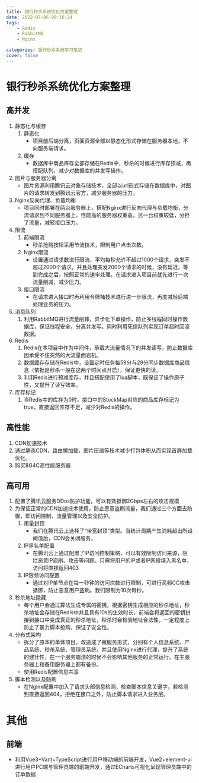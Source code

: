 ```yaml
---
title: 银行秒杀系统优化方案整理
date: 2022-07-06 09:16:24
tags:
    - Redis
    - RabbitMQ
    - Nginx

categories: 银行秒杀系统学习笔记
cover: false
---
```

# 银行秒杀系统优化方案整理

## 高并发
1. 静态化与缓存
    1. 静态化
        - 项目前后端分离，页面资源全部以静态化形式存储在服务器本地，不向服务端请求。
    1. 缓存
        - 数据库中商品库存全部存储在Redis中，秒杀的时候进行库存预减，再搭配队列，减少对数据库的并发写操作。
1. 图片与服务器分离
    - 图片资源利用腾讯云对象存储技术，全部以url形式存储在数据库中，对图片的请求转发到腾讯云官方，减少服务器的压力。
1. Nginx反向代理、负载均衡
    - 项目同时部署在两台服务器上，搭配Nginx进行反向代理与负载均衡，分流请求到不同服务器上。性能高的服务器权重高，另一台权重较低，分担了流量，减轻接口压力。
1. 限流
    1. 前端限流
        - 秒杀抢购按钮采用节流技术，限制用户点击次数。
    1. Nginx限流
        - 设置通过请求数进行限流，平均每秒允许不超过1000个请求，突发不超过2000个请求，并且处理突发2000个请求的时候，没有延迟，等到完成之后，按照正常的速率处理。在请求进入项目前就先进行一次流量削减，减少压力。
    1. 接口限流
        - 在请求进入接口时再利用令牌桶技术进行进一步限流，再度减轻后端处理业务的压力。
1. 消息队列
    1. 利用RabbitMQ进行流量削锋，异步化下单操作，防止多线程同时操作数据库，保证线程安全，分离并发写。同时利用死信队列实现订单超时回滚数据。
1. Redis
    1. Redis在本项目中作为中间件，承载大流量情况下的并发读写，防止数据库因承受不住突然的大流量而宕机。
    1. 数据缓存存储在Redis中，设置定时任务每59分与29分同步数据库商品信息（依据是秒杀一般在这两个时间点开启），保证更快的读。
    1. 利用Redis进行预减库存，并且搭配使用了lua脚本，既保证了操作原子性，又提升了读写效率。
1. 库存标记
    1. 当Redis中的库存为0时，接口中的StockMap对应的商品库存标记为true，直接返回库存不足，减少对Redis的操作。

## 高性能
1. CDN加速技术
2. 通过静态CDN，路由懒加载，图片压缩等技术减少打包体积从而实现首屏加载优化。
3. 购买8G4C高性能服务器
   
## 高可用
1. 配置了腾讯云服务DDos防护功能，可以有效抵御2Gbps左右的攻击规模
1. 为保证正常的CDN加速技术使用，防止恶意盗刷流量，我们通过三个方面去防御，即访问控制、流量管理以及安全防护。
    1. 用量封顶
        - 我们在腾讯云上选择了“带宽封顶”类型。当统计周期产生消耗超出所设阈值后，CDN会关闭服务。
    1. IP黑名单配置
        - 在腾讯云上通过配置了IP访问控制策略，可以有效限制访问来源，阻拦恶意IP盗刷、攻击等问题。只需将用户的IP或者IP网段填入黑名单，访问将直接返回403
    1. IP限频访问配置
        - 通过对IP单节点在每一秒钟的访问次数进行限制，可进行高频CC攻击抵御，防止恶意用户盗刷。我们限制为10次每秒。 
1. 秒杀地址隐藏
    - 每个用户会通过算法生成专属的密钥，根据密钥生成相应的秒杀地址，秒杀地址会存储在Redis中并且具有10s的生效时长，前端会将返回的密钥拼接到接口中变成真正的秒杀地址，秒杀时会检验地址合法性，一定程度上防止了暴力脚本抢购，保证了安全性。
1. 分布式架构
    - 拆分了原本的单体项目，改造成了微服务形式，分别有个人信息系统、产品系统、秒杀系统、管理员系统，并且使用Nginx进行代理，提升了系统的健壮性，在一个服务崩溃的时候不会影响其他服务的正常运行。在主服务器上和备用服务器上都有备份。
    - 使用Redis配置信息共享
1. 脚本检测以及防刷
    - 在Nginx配置中加入了请求头部信息检测，检查脚本信息关键字，若检测到直接返回404，拒绝在接口之外，防止脚本请求进入业务层。
    
# 其他
## 前端
- 利用Vue3+Vant+TypeScript进行用户移动端的前端开发，Vue2+element-ui进行用户PC端与管理员端的前端开发，通过ECharts可视化呈现管理员端中的订单数据